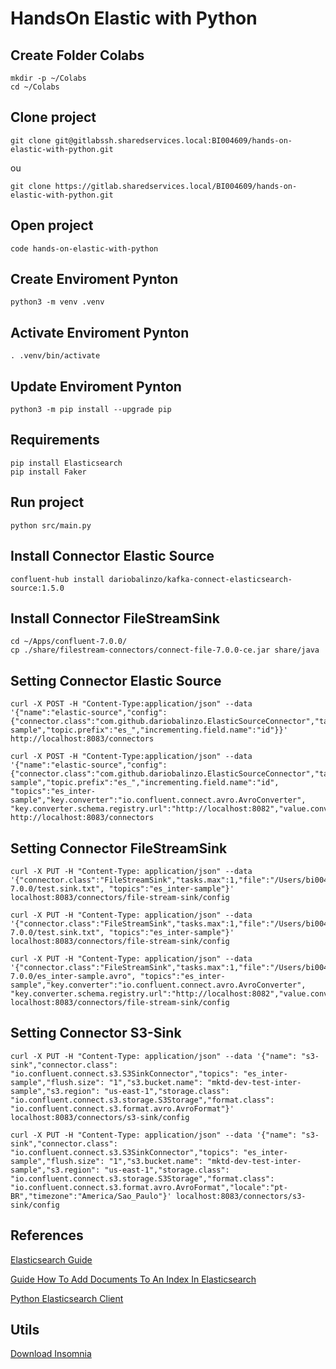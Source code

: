 # HandsOn Elastic with Python

## Create Folder Colabs

```shell
mkdir -p ~/Colabs
cd ~/Colabs
```
## Clone project

```shell
git clone git@gitlabssh.sharedservices.local:BI004609/hands-on-elastic-with-python.git
```

ou

```shell
git clone https://gitlab.sharedservices.local/BI004609/hands-on-elastic-with-python.git
```
## Open project

```shell
code hands-on-elastic-with-python
```

## Create Enviroment Pynton

```shell
python3 -m venv .venv
```

## Activate Enviroment Pynton

```shell
. .venv/bin/activate
```
## Update Enviroment Pynton

```shell
python3 -m pip install --upgrade pip
```

## Requirements

```shell
pip install Elasticsearch
pip install Faker
```

## Run project

```shell
python src/main.py
```
## Install Connector Elastic Source

```shell
confluent-hub install dariobalinzo/kafka-connect-elasticsearch-source:1.5.0
```

## Install Connector FileStreamSink

```shell
cd ~/Apps/confluent-7.0.0/
cp ./share/filestream-connectors/connect-file-7.0.0-ce.jar share/java
```
## Setting Connector Elastic Source 

```shell
curl -X POST -H "Content-Type:application/json" --data '{"name":"elastic-source","config":{"connector.class":"com.github.dariobalinzo.ElasticSourceConnector","tasks.max":"1","es.host":"localhost","es.port":"9200","index.prefix":"inter-sample","topic.prefix":"es_","incrementing.field.name":"id"}}' http://localhost:8083/connectors
```

```shell
curl -X POST -H "Content-Type:application/json" --data '{"name":"elastic-source","config":{"connector.class":"com.github.dariobalinzo.ElasticSourceConnector","tasks.max":"1","es.host":"localhost","es.port":"9200","index.prefix":"inter-sample","topic.prefix":"es_","incrementing.field.name":"id", "topics":"es_inter-sample","key.converter":"io.confluent.connect.avro.AvroConverter", "key.converter.schema.registry.url":"http://localhost:8082","value.converter":"io.confluent.connect.avro.AvroConverter","value.converter.schema.registry.url":"http://localhost:8082"}}' http://localhost:8083/connectors
```

## Setting Connector FileStreamSink

```shell
curl -X PUT -H "Content-Type: application/json" --data '{"connector.class":"FileStreamSink","tasks.max":1,"file":"/Users/bi004609/Apps/confluent-7.0.0/test.sink.txt", "topics":"es_inter-sample"}' localhost:8083/connectors/file-stream-sink/config
```

```shell
curl -X PUT -H "Content-Type: application/json" --data '{"connector.class":"FileStreamSink","tasks.max":1,"file":"/Users/bi004609/Apps/confluent-7.0.0/test.sink.txt", "topics":"es_inter-sample"}' localhost:8083/connectors/file-stream-sink/config
```


```shell
curl -X PUT -H "Content-Type: application/json" --data '{"connector.class":"FileStreamSink","tasks.max":1,"file":"/Users/bi004609/Apps/confluent-7.0.0/es_inter-sample.avro", "topics":"es_inter-sample","key.converter":"io.confluent.connect.avro.AvroConverter", "key.converter.schema.registry.url":"http://localhost:8082","value.converter":"io.confluent.connect.avro.AvroConverter","value.converter.schema.registry.url":"http://localhost:8082"}' localhost:8083/connectors/file-stream-sink/config
```

## Setting Connector S3-Sink

```shell
curl -X PUT -H "Content-Type: application/json" --data '{"name": "s3-sink","connector.class": "io.confluent.connect.s3.S3SinkConnector","topics": "es_inter-sample","flush.size": "1","s3.bucket.name": "mktd-dev-test-inter-sample","s3.region": "us-east-1","storage.class": "io.confluent.connect.s3.storage.S3Storage","format.class": "io.confluent.connect.s3.format.avro.AvroFormat"}' localhost:8083/connectors/s3-sink/config
```
```shell
curl -X PUT -H "Content-Type: application/json" --data '{"name": "s3-sink","connector.class": "io.confluent.connect.s3.S3SinkConnector","topics": "es_inter-sample","flush.size": "1","s3.bucket.name": "mktd-dev-test-inter-sample","s3.region": "us-east-1","storage.class": "io.confluent.connect.s3.storage.S3Storage","format.class": "io.confluent.connect.s3.format.avro.AvroFormat","locale":"pt-BR","timezone":"America/Sao_Paulo"}' localhost:8083/connectors/s3-sink/config
```

## References

[Elasticsearch Guide](https://www.elastic.co/guide/en/elasticsearch/reference/current)

[Guide How To Add Documents To An Index In Elasticsearch](https://kb.objectrocket.com/elasticsearch/guide-how-to-add-documents-to-an-index-in-elasticsearch)

[Python Elasticsearch Client](https://elasticsearch-py.readthedocs.io/en/v7.16.3/)

## Utils

[Download Insomnia](https://insomnia.res/download)



